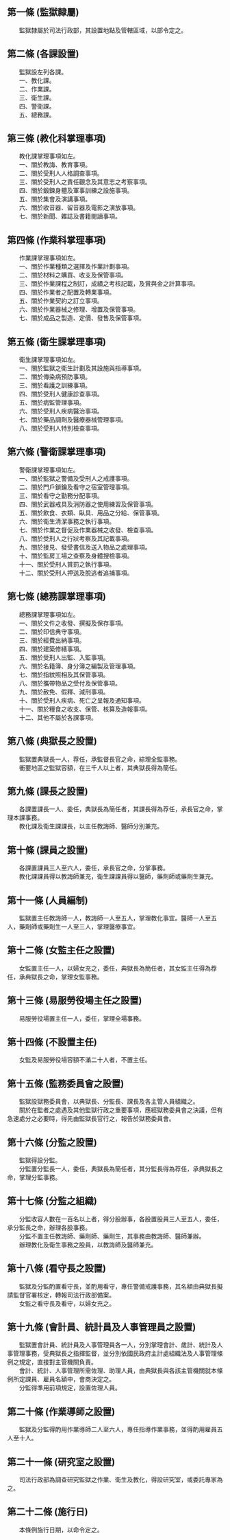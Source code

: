第一條 (監獄隸屬)
-----------------
　　監獄隸屬於司法行政部，其設置地點及管轄區域，以部令定之。  


第二條 (各課設置)
-----------------
　　監獄設左列各課。  
　　一、教化課。  
　　二、作業課。  
　　三、衛生課。  
　　四、警衛課。  
　　五、總務課。  


第三條 (教化科掌理事項)
-----------------------
　　教化課掌理事項如左。  
　　一、關於教誨、教育事項。  
　　二、關於受刑人人格調查事項。  
　　三、關於受刑人之責任觀念及其意志之考察事項。  
　　四、關於鍛鍊身體及軍事訓練之設施事項。  
　　五、關於集會及演講事項。  
　　六、關於收音器、留音器及電影之演放事項。  
　　七、關於新聞、雜誌及書籍閱讀事項。  


第四條 (作業科掌理事項)
-----------------------
　　作業課掌理事項如左。  
　　一、關於作業種類之選擇及作業計劃事項。  
　　二、關於材料之購買、收支及保管事項。  
　　三、關於作業課程之制訂，成績之考核記載，及賞與金之計算事項。  
　　四、關於作業者之配置及轉業事項。  
　　五、關於作業契約之訂立事項。  
　　六、關於作業器械之修理、增置及保管事項。  
　　七、關於成品之製造、定價、發售及保管事項。  


第五條 (衛生課掌理事項)
-----------------------
　　衛生課掌理事項如左。  
　　一、關於監獄之衛生計劃及其設施與指導事項。  
　　二、關於傳染病預防事項。  
　　三、關於看護之訓練事項。  
　　四、關於受刑人健康診查事項。  
　　五、關於病監管理事項。  
　　六、關於受刑人疾病醫治事項。  
　　七、關於藥品調劑及醫療器械管理事項。  
　　八、關於受刑人特別檢查事項。  


第六條 (警衛課掌理事項)
-----------------------
　　警衛課掌理事項如左。  
　　一、關於監獄之警備及受刑人之戒護事項。  
　　二、關於門戶鎖鑰及看守之宿室管理事項。  
　　三、關於看守之勤務分配事項。  
　　四、關於武器戒具及消防器之使用練習及保管事項。  
　　五、關於飲食、衣類、臥具、用品之分給、保管事項。  
　　六、關於衛生清潔事務之執行事項。  
　　七、關於作業之督促及作業器械之收發、檢查事項。  
　　八、關於受刑人之行狀考察及其記載事項。  
　　九、關於接見、發受書信及送入物品之處理事項。  
　　十、關於監房工場之查察及身體搜檢事項。  
　　十一、關於受刑人賞罰之執行事項。  
　　十二、關於受刑人押送及脫逃者追捕事項。  


第七條 (總務課掌理事項)
-----------------------
　　總務課掌理事項如左。  
　　一、關於文件之收發、撰擬及保存事項。  
　　二、關於印信典守事項。  
　　三、關於經費出納事項。  
　　四、關於建築修繕事項。  
　　五、關於受刑人出監、入監事項。  
　　六、關於名籍簿、身分簿之編製及管理事項。  
　　七、關於指紋照相及其保管事項。  
　　八、關於攜帶物品之受付及保管事項。  
　　九、關於赦免、假釋、減刑事項。  
　　十、關於受刑人疾病、死亡之呈報及通知事項。  
　　十一、關於糧食之收支、保管、核算及造報事項。  
　　十二、其他不屬於各課事項。  


第八條 (典獄長之設置)
---------------------
　　監獄置典獄長一人，荐任，承監督長官之命，綜理全監事務。  
　　衝要地區之監獄容額，在三千人以上者，其典獄長得為簡任。  


第九條 (課長之設置)
-------------------
　　各課置課長一人、委任，典獄長為簡任者，其課長得為荐任，承長官之命，掌理本課事務。  
　　教化課及衛生課課長，以主任教誨師、醫師分別兼充。  


第十條 (課員之設置)
-------------------
　　各課置課員三人至六人，委任，承長官之命，分掌事務。  
　　教化課課員得以教誨師兼充，衛生課課員得以醫師，藥劑師或藥劑生兼充。  


第十一條 (人員編制)
-------------------
　　監獄置主任教誨師一人，教誨師一人至五人，掌理教化事宜。醫師一人至五人，藥劑師或藥劑生一人至三人，掌理醫療事宜。  


第十二條 (女監主任之設置)
-------------------------
　　女監置主任一人，以婦女充之，委任，典獄長為簡任者，其女監主任得為荐任，承典獄長之命，掌理女監事務。  


第十三條 (易服勞役場主任之設置)
-------------------------------
　　易服勞役場置主任一人，委任，掌理全場事務。  


第十四條 (不設置主任)
---------------------
　　女監及易服勞役場容額不滿二十人者，不置主任。  


第十五條 (監務委員會之設置)
---------------------------
　　監獄設獄務委員會，以典獄長、分監長、課長及各主管人員組織之。  
　　關於在監者之處遇及其他監獄行政之重要事項，應經獄務委員會之決議，但有急速處分之必要時，得先由監獄長官行之，報告於獄務委員會。  


第十六條 (分監之設置)
---------------------
　　監獄得設分監。  
　　分監置分監長一人，委任，典獄長為簡任者，其分監長得為荐任，承典獄長之命，掌理分監事務。  


第十七條 (分監之組織)
---------------------
　　分監收容人數在一百名以上者，得分股辦事，各股置股員三人至五人，委任，承分監長之命，辦理各股事務。  
　　分監不置主任教誨師、藥劑師、藥劑生，其事務由教誨師、醫師兼辦。  
　　辦理教化及衛生事務之股員，以教誨師及醫師兼充。  


第十八條 (看守長之設置)
-----------------------
　　監獄及分監酌置看守長，並酌用看守，專任警備戒護事務，其名額由典獄長擬請監督官署核定，轉報司法行政部備案。  
　　女監之看守長及看守，以婦女充之。  


第十九條 (會計員、統計員及人事管理員之設置)
-------------------------------------------
　　監獄置會計員、統計員及人事管理員各一人，分別掌理會計、歲計、統計及人事管理事務，受典獄長之指揮監督，並分別依國民政府主計處組織法及人事管理條例之規定，直接對主管機關負責。  
　　會計、統計、人事管理所需佐理、助理人員，由典獄長與各該主管機關就本條例所定課員、雇員名額中，會商決定之。  
　　分監得準用前項規定，設置佐理人員。  


第二十條 (作業導師之設置)
-------------------------
　　監獄及分監得酌用作業導師二人至六人，專任指導作業事務，並得酌用雇員五人至十人。  


第二十一條 (研究室之設置)
-------------------------
　　司法行政部為調查研究監獄之作業、衛生及教化，得設研究室，或委託專家為之。  


第二十二條 (施行日)
-------------------
　　本條例施行日期，以命令定之。